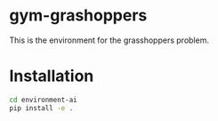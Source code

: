 # gym-grashoppers

This is the environment for the grasshoppers problem.

# Installation

```bash
cd environment-ai
pip install -e .
```
